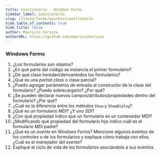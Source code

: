 ```yaml
---
title: Cuestionario - Windows Forms
sidebar_label: Cuestionario
slug: /clases/forms/apuntes/cuestionario
hide_table_of_contents: true
hide_title: false
author: Mauricio Cerizza
authorURL: https://github.com/mauricioCerizza
---
```


### Windows Forms
1. ¿Los formularios son objetos?
2. ¿En qué parte del código se instancia el primer formulario?
3. ¿De qué clase heredan/derivantodos los formularios?
4. ¿Qué es una *partial class* o clase parcial?
5. ¿Puedo agregar parámetros de entrada al constructor de la clase del formulario? ¿Puedo sobrecargarlo? ¿Por qué?
6. ¿Se pueden declarar nuevos campos/atributos/propiedades dentro del formulario? ¿Por qué?
7. ¿Cuál es la diferencia entre los métodos `Show` y `ShowDialog`?
8. ¿Qué es un formulario *MDI*? ¿Y uno *SDI*?
9. ¿Con qué propiedad indico que un formulario es un contenedor MDI?
10. ¿Modificando qué propiedad del formulario hijo indico cuál es el formulario MDI padre?
11. ¿Qué es un *evento* en Windows Forms? Mencione algunos eventos de los controles o de los formularios y explique cómo trabaja con ellos. ¿Cuál es el *manejador del evento*?
12. Explique el ciclo de vida de los formularios asociándolo a sus eventos. 